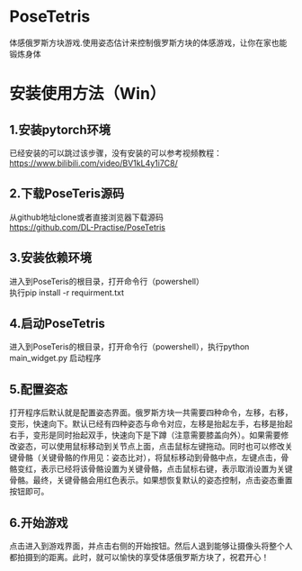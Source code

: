 # PoseTetris
 体感俄罗斯方块游戏.使用姿态估计来控制俄罗斯方块的体感游戏，让你在家也能锻炼身体
 
 
# 安装使用方法（Win）
## 1.安装pytorch环境   
已经安装的可以跳过该步骤，没有安装的可以参考视频教程：  
https://www.bilibili.com/video/BV1kL4y1i7C8/  
  
## 2.下载PoseTeris源码  
从github地址clone或者直接浏览器下载源码  
https://github.com/DL-Practise/PoseTetris  
  
## 3.安装依赖环境  
进入到PoseTeris的根目录，打开命令行（powershell）  
执行pip install -r requirment.txt  

## 4.启动PoseTetris
进入到PoseTeris的根目录，打开命令行（powershell），执行python main_widget.py 启动程序  

## 5.配置姿态  
打开程序后默认就是配置姿态界面。俄罗斯方块一共需要四种命令，左移，右移，变形，快速向下。默认已经有四种姿态与命令对应，左移是抬起左手，右移是抬起右手，变形是同时抬起双手，快速向下是下蹲（注意需要膝盖向外）。如果需要修改姿态，可以使用鼠标移动到关节点上面，点击鼠标左键拖动。同时也可以修改关键骨骼（关键骨骼的作用见：姿态比对），将鼠标移动到骨骼中点，左键点击，骨骼变红，表示已经将该骨骼设置为关键骨骼，点击鼠标右键，表示取消设置为关键骨骼。最终，关键骨骼会用红色表示。如果想恢复默认的姿态控制，点击姿态重置按钮即可。
 
## 6.开始游戏  
点击进入到游戏界面，并点击右侧的开始按钮。然后人退到能够让摄像头将整个人都拍摄到的距离。此时，就可以愉快的享受体感俄罗斯方块了，祝君开心！
